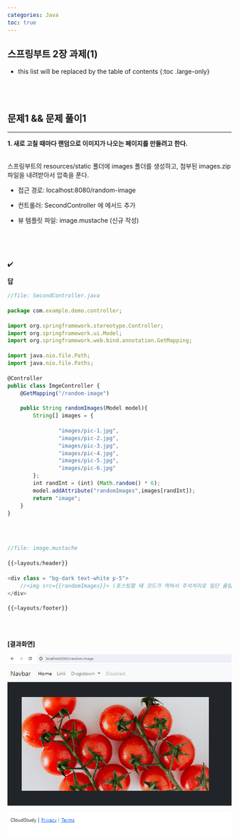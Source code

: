 ```yaml
---
categories: Java
toc: true
---
```


## 스프링부트 2장 과제(1)
* this list will be replaced by the table of contents
{:toc .large-only}
  <br> 
  <br>
  <br>
  <br>

## 문제1 && 문제 풀이1
___
**1. 새로 고칠 때마다 랜덤으로 이미지가 나오는 페이지를 만들려고 한다.**
<br>
<br>

스프링부트의 resources/static 폴더에 images 폴더를 생성하고, 첨부된 images.zip 파일을 내려받아서 압축을 푼다.
<br>

* 접근 경로: localhost:8080/random-image <br>

* 컨트롤러: SecondController 에 메서드 추가 <br>
* 뷰 템플릿 파일: image.mustache (신규 작성)

<br>
<br>
<br>

✔️
<br>

**답**
<br>
```js
//file: SecondController.java

package com.example.demo.controller;

import org.springframework.stereotype.Controller;
import org.springframework.ui.Model;
import org.springframework.web.bind.annotation.GetMapping;

import java.nio.file.Path;
import java.nio.file.Paths;

@Controller
public class ImgeController {
    @GetMapping("/random-image")

    public String randomImages(Model model){
        String[] images = {

                "images/pic-1.jpg",
                "images/pic-2.jpg",
                "images/pic-3.jpg",
                "images/pic-4.jpg",
                "images/pic-5.jpg",
                "images/pic-6.jpg"
        };
        int randInt = (int) (Math.random() * 6);
        model.addAttribute("randomImages",images[randInt]);
        return "image";
    }
}

```
<br>
<br>

```js
//file: image.mustache

{{>layouts/header}}

<div class = "bg-dark text-white p-5">
    //<img src={{randomImages}}> (포스팅할 때 코드가 먹혀서 주석처리로 일단 올림)
</div>

{{>layouts/footer}}
```
<br>
<br>

**[결과화면]**

![첨부1](https://github.com/YuiLoong/YuiLoong.github.io/blob/master/assets/img/0516_1.png?raw=true)

<br>
